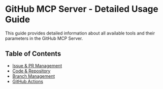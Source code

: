 # GitHub MCP Server - Detailed Usage Guide

This guide provides detailed information about all available tools and their parameters in the GitHub MCP Server.

## Table of Contents
- [Issue & PR Management](#issue--pr-management)
- [Code & Repository](#code--repository)
- [Branch Management](#branch-management)
- [GitHub Actions](#github-actions)
